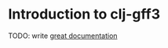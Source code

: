 # Introduction to clj-gff3

TODO: write [great documentation](http://jacobian.org/writing/what-to-write/)
